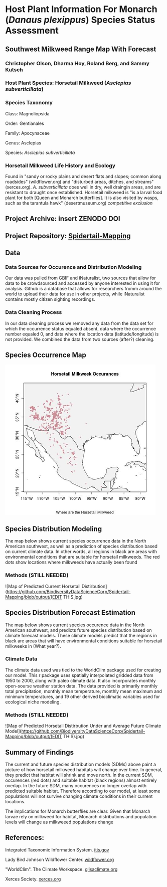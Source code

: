 # Host Plant Information For Monarch (*Danaus plexippus*) Species Status Assessment 
## Southwest Milkweed Range Map With Forecast
### Christopher Olson, Dharma Hoy, Roland Berg, and Sammy Kutsch

### Host Plant Species: Horsetail Milkweed (*Asclepias subverticillata*)

### Species Taxonomy 
Class: Magnoliopsida

Order: Gentianales 

Family: Apocynaceae

Genus: Asclepias

Species: *Asclepias subverticillata*

### Horsetail Milkweed Life History and Ecology
 Found in "sandy or rocky plains and desert flats and slopes; common along roadsides" (wildflower.org) and "disturbed areas, ditches, and streams" (xerces.org). *A. subverticillata* does well in dry, well draingin areas, and are resistant to draught once established. Horsetail milkweed is "is a larval food plant for both [Queen and Monarch butterflies]. It is also visited by wasps, such as the tarantula hawk" (desertmuseum.org) *competitive exclusion*

## Project Archive: insert ZENODO DOI
## Project Repository: [Spidertail-Mapping](https://github.com/BiodiversityDataScienceCorp/Spidertail-Mapping)

## Data 
### Data Sources for Occurence and Distribution Modeling 
 Our data was pulled from GBIF and iNaturalist, two sources that allow for data to be crowdsourced and accessed by anyone interested in using it for analysis. Github is a database that allows for researchers fromm around the world to upload their data for use in other projects, while iNaturalist contains mostly citizen sighting recordings.
### Data Cleaning Process
In our data cleaning process we removed any data from the data set for which the occurrence status equaled absent, data where the occurrence number equaled 0, and data where the location data (latitude/longitude) is not provided. We combined the data from two sources (after?) cleaning.

## Species Occurrence Map 
![Map of Occurences of Horsetail Milkweed across the Southwestern United States and Mexico](https://github.com/BiodiversityDataScienceCorp/Spidertail-Mapping/blob/output/map.jpg)

## Species Distribution Modeling
The map below shows current species occurrence data in the North American southwest, as well as a prediction of species distribution based on current climate data. In other words, all regions in black are areas with environmental conditions that are suitable for horsetail milkweeds. The red dots show locations where milkweeds have actually been found
### Methods (STILL NEEDED)
![Map of Predicted Current Horsetail Distirbution](https://github.com/BiodiversityDataScienceCorp/Spidertail-Mapping/blob/output/(EDIT THIS.jpg)

## Species Distribution Forecast Estimation
 The map below shows current species occurence data in the North American southwest, and predicts future species distribution based on climate forecast models. These climate models predict that the regions in black are areas that will have environmental conditions suitable for horsetail milkweeks in (What year?). 
### Climate Data
 The climate data used was tied to the WorldClim package used for creating our model. This r package uses spatially interpolated gridded data from 1950 to 2000, along with paleo climate data. It also incorporates monthly open-sourse weather station data. The data provided is primarily monthly total precipitation, monthly mean temperature, monthly mean maximum and minimum temperatures, and 19 other derived bioclimatic variables used for ecological niche modeling. 
### Methods (STILL NEEDED) 
![Map of Predicted Horsetail Distirbution Under and Average Future Climate Model](https://github.com/BiodiversityDataScienceCorp/Spidertail-Mapping/blob/output/(EDIT THIS).jpg)

## Summary of Findings
 The current and future species distribution models (SDMs) above paint a picture of how horsetail milkweed habitats will change over time. In general, they predict that habitat will shrink and move north. In the current SDM, occurences (red dots) and suitable habitat (black regions) almost entirely overlap. In the future SDM, many occurences no longer overlap with predicted suitable habitat. Therefore according to our model, at least some populations will not survive changing climate conditions in their current locations. 

 The implications for Monarch butterflies are clear. Given that Monarch larvae rely on milkweed for habitat, Monarch distributions and population levels will change as milkweeed populations change

## References:
Integrated Taxonomic Information System. [itis.gov](https://www.itis.gov/servlet/SingleRpt/SingleRpt?search_topic=TSN&search_value=30308#null)

Lady Bird Johnson Wildflower Center. [wildflower.org](https://www.wildflower.org/plants/result.php?id_plant=ASSU2)

"WorldClim". The Climate Workspace. [glisaclimate.org](https://glisaclimate.org/resource/worldclim)

Xerces Society. [xerces.org](https://www.xerces.org/sites/default/files/publications/19-017.pdf)

